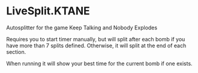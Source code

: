 # LiveSplit.KTANE
Autosplitter for the game Keep Talking and Nobody Explodes

Requires you to start timer manually, but will split after each bomb if you have more than 7 splits defined. Otherwise, it will split at the end of each section.

When running it will show your best time for the current bomb if one exists.
